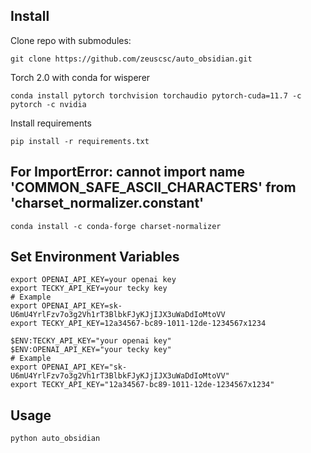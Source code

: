 ## Install
Clone repo with submodules:
~~~shell
git clone https://github.com/zeuscsc/auto_obsidian.git
~~~
Torch 2.0 with conda for wisperer
~~~shell
conda install pytorch torchvision torchaudio pytorch-cuda=11.7 -c pytorch -c nvidia
~~~
Install requirements
~~~shell
pip install -r requirements.txt
~~~
## For ImportError: cannot import name 'COMMON_SAFE_ASCII_CHARACTERS' from 'charset_normalizer.constant'
~~~shell
conda install -c conda-forge charset-normalizer
~~~
## Set Environment Variables
~~~shell Unix
export OPENAI_API_KEY=your openai key
export TECKY_API_KEY=your tecky key
# Example
export OPENAI_API_KEY=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
export TECKY_API_KEY=12a34567-bc89-1011-12de-1234567x1234
~~~

~~~shell Windows
$ENV:TECKY_API_KEY="your openai key"
$ENV:OPENAI_API_KEY="your tecky key"
# Example
export OPENAI_API_KEY="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"
export TECKY_API_KEY="12a34567-bc89-1011-12de-1234567x1234"
~~~
## Usage
~~~shell
python auto_obsidian
~~~
